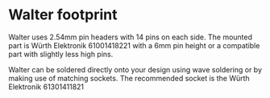 # Walter footprint

Walter uses 2.54mm pin headers with 14 pins on each side. The mounted part is 
Würth Elektronik 61001418221 with a 6mm pin height or a compatible part with 
slightly less high pins.

Walter can be soldered directly onto your design using wave soldering or by
making use of matching sockets. The recommended socket is the Würth Elektronik
61301411821